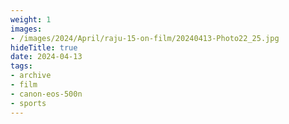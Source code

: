 ```yaml
---
weight: 1
images:
- /images/2024/April/raju-15-on-film/20240413-Photo22_25.jpg
hideTitle: true
date: 2024-04-13
tags:
- archive
- film
- canon-eos-500n
- sports
---
```

